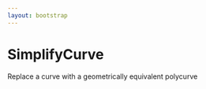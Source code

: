 ```yaml
---
layout: bootstrap
---
```


# SimplifyCurve

Replace a curve with a geometrically equivalent polycurve



